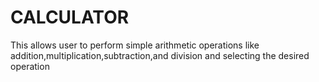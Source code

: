 # CALCULATOR
This allows user to perform simple arithmetic operations like addition,multiplication,subtraction,and division and selecting the desired operation
